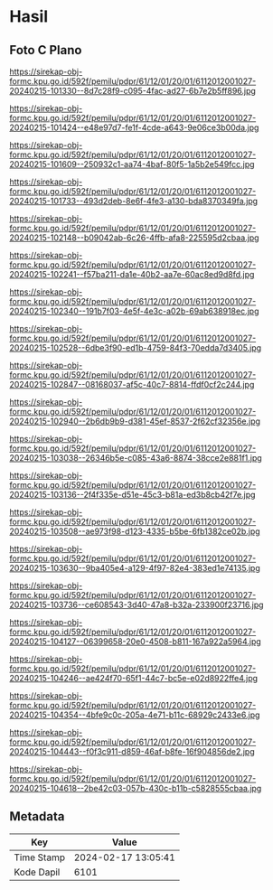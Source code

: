 # Hasil

## Foto C Plano

https://sirekap-obj-formc.kpu.go.id/592f/pemilu/pdpr/61/12/01/20/01/6112012001027-20240215-101330--8d7c28f9-c095-4fac-ad27-6b7e2b5ff896.jpg

https://sirekap-obj-formc.kpu.go.id/592f/pemilu/pdpr/61/12/01/20/01/6112012001027-20240215-101424--e48e97d7-fe1f-4cde-a643-9e06ce3b00da.jpg

https://sirekap-obj-formc.kpu.go.id/592f/pemilu/pdpr/61/12/01/20/01/6112012001027-20240215-101609--250932c1-aa74-4baf-80f5-1a5b2e549fcc.jpg

https://sirekap-obj-formc.kpu.go.id/592f/pemilu/pdpr/61/12/01/20/01/6112012001027-20240215-101733--493d2deb-8e6f-4fe3-a130-bda8370349fa.jpg

https://sirekap-obj-formc.kpu.go.id/592f/pemilu/pdpr/61/12/01/20/01/6112012001027-20240215-102148--b09042ab-6c26-4ffb-afa8-225595d2cbaa.jpg

https://sirekap-obj-formc.kpu.go.id/592f/pemilu/pdpr/61/12/01/20/01/6112012001027-20240215-102241--f57ba211-da1e-40b2-aa7e-60ac8ed9d8fd.jpg

https://sirekap-obj-formc.kpu.go.id/592f/pemilu/pdpr/61/12/01/20/01/6112012001027-20240215-102340--191b7f03-4e5f-4e3c-a02b-69ab638918ec.jpg

https://sirekap-obj-formc.kpu.go.id/592f/pemilu/pdpr/61/12/01/20/01/6112012001027-20240215-102528--6dbe3f90-ed1b-4759-84f3-70edda7d3405.jpg

https://sirekap-obj-formc.kpu.go.id/592f/pemilu/pdpr/61/12/01/20/01/6112012001027-20240215-102847--08168037-af5c-40c7-8814-ffdf0cf2c244.jpg

https://sirekap-obj-formc.kpu.go.id/592f/pemilu/pdpr/61/12/01/20/01/6112012001027-20240215-102940--2b6db9b9-d381-45ef-8537-2f62cf32356e.jpg

https://sirekap-obj-formc.kpu.go.id/592f/pemilu/pdpr/61/12/01/20/01/6112012001027-20240215-103038--26346b5e-c085-43a6-8874-38cce2e881f1.jpg

https://sirekap-obj-formc.kpu.go.id/592f/pemilu/pdpr/61/12/01/20/01/6112012001027-20240215-103136--2f4f335e-d51e-45c3-b81a-ed3b8cb42f7e.jpg

https://sirekap-obj-formc.kpu.go.id/592f/pemilu/pdpr/61/12/01/20/01/6112012001027-20240215-103508--ae973f98-d123-4335-b5be-6fb1382ce02b.jpg

https://sirekap-obj-formc.kpu.go.id/592f/pemilu/pdpr/61/12/01/20/01/6112012001027-20240215-103630--9ba405e4-a129-4f97-82e4-383ed1e74135.jpg

https://sirekap-obj-formc.kpu.go.id/592f/pemilu/pdpr/61/12/01/20/01/6112012001027-20240215-103736--ce608543-3d40-47a8-b32a-233900f23716.jpg

https://sirekap-obj-formc.kpu.go.id/592f/pemilu/pdpr/61/12/01/20/01/6112012001027-20240215-104127--06399658-20e0-4508-b811-167a922a5964.jpg

https://sirekap-obj-formc.kpu.go.id/592f/pemilu/pdpr/61/12/01/20/01/6112012001027-20240215-104246--ae424f70-65f1-44c7-bc5e-e02d8922ffe4.jpg

https://sirekap-obj-formc.kpu.go.id/592f/pemilu/pdpr/61/12/01/20/01/6112012001027-20240215-104354--4bfe9c0c-205a-4e71-b11c-68929c2433e6.jpg

https://sirekap-obj-formc.kpu.go.id/592f/pemilu/pdpr/61/12/01/20/01/6112012001027-20240215-104443--f0f3c911-d859-46af-b8fe-16f904856de2.jpg

https://sirekap-obj-formc.kpu.go.id/592f/pemilu/pdpr/61/12/01/20/01/6112012001027-20240215-104618--2be42c03-057b-430c-b11b-c5828555cbaa.jpg


## Metadata

| Key        | Value               |
| ---------- | ------------------- |
| Time Stamp | 2024-02-17 13:05:41 |
| Kode Dapil | 6101                |



